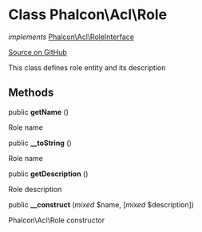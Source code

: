 # Class **Phalcon\\Acl\\Role**

*implements* [Phalcon\Acl\RoleInterface](/en/3.1.2/api/Phalcon_Acl_RoleInterface)

<a href="https://github.com/phalcon/cphalcon/blob/master/phalcon/acl/role.zep" class="btn btn-default btn-sm">Source on GitHub</a>

This class defines role entity and its description

## Methods
public  **getName** ()

Role name

public  **__toString** ()

Role name

public  **getDescription** ()

Role description

public  **__construct** (*mixed* $name, [*mixed* $description])

Phalcon\\Acl\\Role constructor

